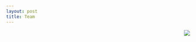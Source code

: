 ```yaml
---
layout: post
title: Team 
---
```


<img src="{{site.baseurl}}public/team.png " style="float:right; align: baseline" onmouseover="function() { this.src=''} "> 
